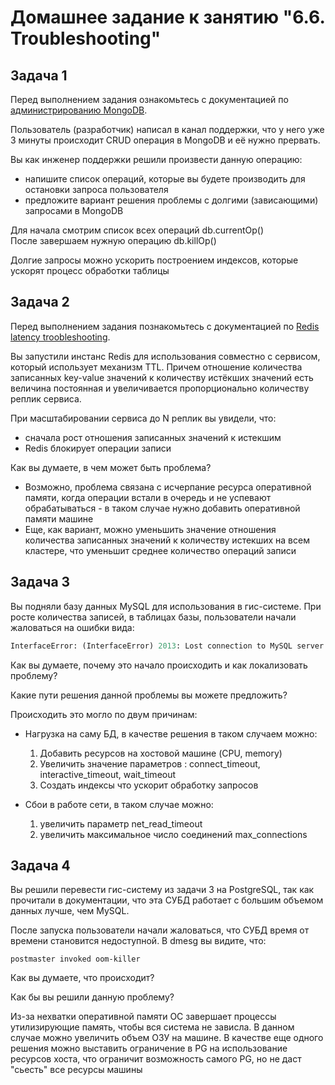 # Домашнее задание к занятию "6.6. Troubleshooting"

## Задача 1

Перед выполнением задания ознакомьтесь с документацией по [администрированию MongoDB](https://docs.mongodb.com/manual/administration/).

Пользователь (разработчик) написал в канал поддержки, что у него уже 3 минуты происходит CRUD операция в MongoDB и её 
нужно прервать. 

Вы как инженер поддержки решили произвести данную операцию:
- напишите список операций, которые вы будете производить для остановки запроса пользователя
- предложите вариант решения проблемы с долгими (зависающими) запросами в MongoDB

Для начала смотрим список всех операций db.currentOp()      
После завершаем нужную операцию db.killOp()  

Долгие запросы можно ускорить построением индексов, которые ускорят процесс обработки таблицы

## Задача 2

Перед выполнением задания познакомьтесь с документацией по [Redis latency troobleshooting](https://redis.io/topics/latency).

Вы запустили инстанс Redis для использования совместно с сервисом, который использует механизм TTL. 
Причем отношение количества записанных key-value значений к количеству истёкших значений есть величина постоянная и
увеличивается пропорционально количеству реплик сервиса. 

При масштабировании сервиса до N реплик вы увидели, что:
- сначала рост отношения записанных значений к истекшим
- Redis блокирует операции записи

Как вы думаете, в чем может быть проблема?  
- Возможно, проблема связана с исчерпание ресурса оперативной памяти, когда операции встали в очередь и не успевают обрабатываться - в таком случае нужно добавить оперативной памяти машине  
- Еще, как вариант, можно уменьшить значение отношения количества записанных значений к количеству истекших на всем кластере, что уменьшит среднее количество операций записи  

## Задача 3

Вы подняли базу данных MySQL для использования в гис-системе. При росте количества записей, в таблицах базы,
пользователи начали жаловаться на ошибки вида:
```python
InterfaceError: (InterfaceError) 2013: Lost connection to MySQL server during query u'SELECT..... '
```

Как вы думаете, почему это начало происходить и как локализовать проблему?

Какие пути решения данной проблемы вы можете предложить?

Происходить это могло по двум причинам:
- Нагрузка на саму БД, в качестве решения в таком случаем можно:     
    1. Добавить ресурсов на хостовой машине (CPU, memory)
    2. Увеличить значение параметров : connect_timeout, interactive_timeout, wait_timeout
    3. Создать индексы что ускорит обработку запросов 

- Сбои в работе сети, в таком случае можно: 
  1. увеличить параметр net_read_timeout 
  2. увеличить максимальное число соединений   max_connections   
  
## Задача 4


Вы решили перевести гис-систему из задачи 3 на PostgreSQL, так как прочитали в документации, что эта СУБД работает с 
большим объемом данных лучше, чем MySQL.

После запуска пользователи начали жаловаться, что СУБД время от времени становится недоступной. В dmesg вы видите, что:

`postmaster invoked oom-killer`

Как вы думаете, что происходит?

Как бы вы решили данную проблему?

Из-за нехватки оперативной памяти ОС завершает процессы утилизирующие память, чтобы вся система не зависла.
В данном случае можно  увеличить объем ОЗУ на машине. В качестве еще одного решения можно выставить ограничение в PG на использование ресурсов хоста, что ограничит возможность самого PG, но не даст "сьесть" все ресурсы машины 
